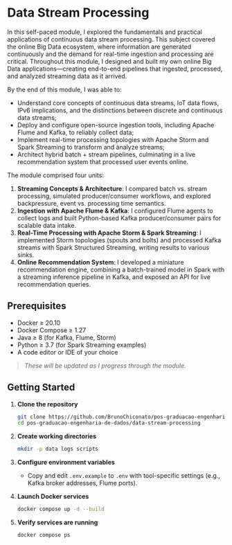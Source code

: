 # Data Stream Processing

In this self-paced module, I explored the fundamentals and practical applications of continuous data stream processing. This subject covered the online Big Data ecosystem, where information are generated continuously and the demand for real-time ingestion and processing are critical. Throughout this module, I designed and built my own online Big Data applications—creating end-to-end pipelines that ingested, processed, and analyzed streaming data as it arrived.

By the end of this module, I was able to:

- Understand core concepts of continuous data streams, IoT data flows, IPv6 implications, and the distinctions between discrete and continuous data streams;
- Deploy and configure open-source ingestion tools, including Apache Flume and Kafka, to reliably collect data;
- Implement real-time processing topologies with Apache Storm and Spark Streaming to transform and analyze streams;
- Architect hybrid batch + stream pipelines, culminating in a live recommendation system that processed user events online.

The module comprised four units:

1. **Streaming Concepts & Architecture**: I compared batch vs. stream processing, simulated producer/consumer workflows, and explored backpressure, event vs. processing time semantics.  
2. **Ingestion with Apache Flume & Kafka**: I configured Flume agents to collect logs and built Python-based Kafka producer/consumer pairs for scalable data intake.  
3. **Real-Time Processing with Apache Storm & Spark Streaming**: I implemented Storm topologies (spouts and bolts) and processed Kafka streams with Spark Structured Streaming, writing results to various sinks.  
4. **Online Recommendation System**: I developed a miniature recommendation engine, combining a batch-trained model in Spark with a streaming inference pipeline in Kafka, and exposed an API for live recommendation queries.

## Prerequisites

- Docker ≥ 20.10
- Docker Compose ≥ 1.27
- Java ≥ 8 (for Kafka, Flume, Storm)
- Python ≥ 3.7 (for Spark Streaming examples)
- A code editor or IDE of your choice

> *These will be updated as I progress through the module.*

## Getting Started

1. **Clone the repository**
   ```bash
   git clone https://github.com/BrunoChiconato/pos-graduacao-engenharia-de-dados.git
   cd pos-graduacao-engenharia-de-dados/data-stream-processing
   ```

2. **Create working directories**
   ```bash
   mkdir -p data logs scripts
   ```

3. **Configure environment variables** 
   - Copy and edit `.env.example` to `.env` with tool-specific settings (e.g., Kafka broker addresses, Flume ports).

4. **Launch Docker services**
   ```bash
   docker compose up -d --build
   ```

5. **Verify services are running**
   ```bash
   docker compose ps
   ```